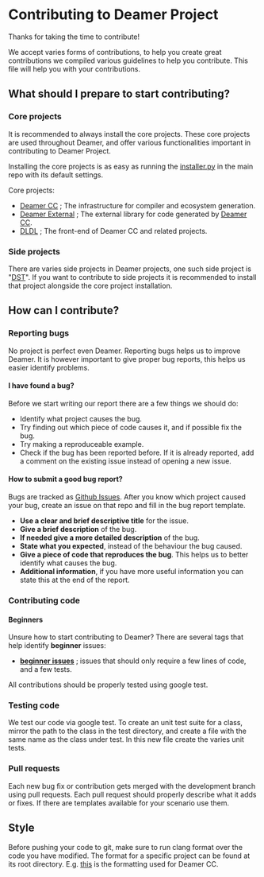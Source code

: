# Contributing to Deamer Project

 Thanks for taking the time to contribute!

We accept varies forms of contributions, to help you create great contributions we compiled various guidelines to help you contribute. This file will help you with your contributions.

## What should I prepare to start contributing?

### Core projects

It is recommended to always install the core projects. These core projects are used throughout Deamer, and offer various functionalities important in contributing to Deamer Project.

Installing the core projects is as easy as running the [installer.py](https://github.com/Deruago/theDeamerProject/blob/master/installer.py) in the main repo with its default settings.

Core projects:

- [Deamer CC](https://github.com/Deruago/theDeamerProject) ; The infrastructure for compiler and ecosystem generation.
- [Deamer External](https://github.com/Deruago/DeamerExternal) ; The external library for code generated by [Deamer CC](https://github.com/Deruago/theDeamerProject).
- [DLDL](https://github.com/Deruago/DLDL) ; The front-end of Deamer CC and related projects.

### Side projects

There are varies side projects in Deamer projects, one such side project is "[DST](https://github.com/Deruago/DeamerStringTemplate)". If you want to contribute to side projects it is recommended to install that project alongside the core project installation.

## How can I contribute?

### Reporting bugs

No project is perfect even Deamer. Reporting bugs helps us to improve Deamer. It is however important to give proper bug reports, this helps us easier identify problems.

#### I have found a bug?

Before we start writing our report there are a few things we should do:

- Identify what project causes the bug.
- Try finding out which piece of code causes it, and if possible fix the bug.
- Try making a reproduceable example. 
- Check if the bug has been reported before. If it is already reported, add a comment on the existing issue instead of opening a new issue.

#### How to submit a good bug report?

Bugs are tracked as [Github Issues](https://guides.github.com/features/issues/). After you know which project caused your bug, create an issue on that repo and fill in the bug report template.

- **Use a clear and brief descriptive title** for the issue.
- **Give a brief description** of the bug.
- **If needed give a more detailed description** of the bug.
- **State what you expected**, instead of the behaviour the bug caused.
- **Give a piece of code that reproduces the bug**. This helps us to better identify what causes the bug.
- **Additional information**, if you have more useful information you can state this at the end of the report.

### Contributing code

#### Beginners

Unsure how to start contributing to Deamer? There are several tags that help identify **beginner** issues:

- [**beginner issues**](https://github.com/Deruago/theDeamerProject/labels/beginner) ; issues that should only require a few lines of code, and a few tests.

All contributions should be properly tested using google test.

### Testing code

We test our code via google test. To create an unit test suite for a class, mirror the path to the class in the test directory, and create a file with the same name as the class under test. In this new file create the varies unit tests.

### Pull requests

Each new bug fix or contribution gets merged with the development branch using pull requests. Each pull request should properly describe what it adds or fixes. If there are templates available for your scenario use them.

## Style

Before pushing your code to git, make sure to run clang format over the code you have modified. The format for a specific project can be found at its root directory. E.g. [this](https://github.com/Deruago/theDeamerProject/blob/master/Deamer/.clang-format) is the formatting used for Deamer CC.

